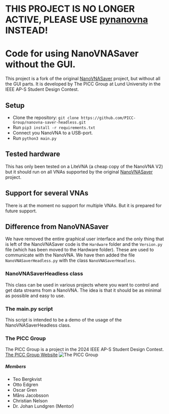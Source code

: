 # THIS PROJECT IS NO LONGER ACTIVE, PLEASE USE [pynanovna](https://github.com/PICC-Group/pynanovna) INSTEAD!
# Code for using NanoVNASaver without the GUI.
This project is a fork of the original [NanoVNASaver](https://github.com/NanoVNA-Saver/nanovna-saver) project, but without all the GUI parts. It is developed by The PICC Group at Lund University in the IEEE AP-S Student Design Contest.

## Setup
- Clone the repository: `git clone https://github.com/PICC-Group/nanovna-saver-headless.git`
- Run `pip3 install -r requirements.txt`
- Connect you NanoVNA to a USB-port.
- Run `python3 main.py`

## Tested hardware
This has only been tested on a LiteVNA (a cheap copy of the NanoVNA V2) but it should run on all VNAs supported by the original [NanoVNASaver](https://github.com/NanoVNA-Saver/nanovna-saver) project.

## Support for several VNAs
There is at the moment no support for multiple VNAs. But it is prepared for future support.

## Difference from NanoVNASaver
We have removed the entire graphical user interface and the only thing that is left of the NanoVNASaver code is the `Hardware` folder and the `Version.py` file (which has been moved to the Hardware folder). These are used to communicate with the NanoVNA. We have then added the file `NanoVNASaverHeadless.py` with the class `NanoVNASaverHeadless`.

### NanoVNASaverHeadless class
This class can be used in various projects where you want to control and get data streams from a NanoVNA. The idea is that it should be as minimal as possible and easy to use.

### The main.py script
This script is intended to be a demo of the usage of the NanoVNASaverHeadless class.

### The PICC Group
The PICC Group is a project in the 2024 IEEE AP-S Student Design Contest. 
[The PICC Group Website](https://picc-group.github.io)
![The PICC Group](picc-logo.png)
##### Members
- Teo Bergkvist
- Otto Edgren
- Oscar Gren
- Måns Jacobsson
- Christian Nelson
- Dr. Johan Lundgren (Mentor)
